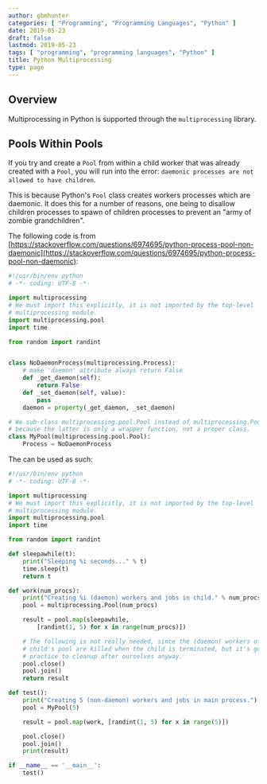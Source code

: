 ```yaml
---
author: gbmhunter
categories: [ "Programming", "Programming Languages", "Python" ]
date: 2019-05-23
draft: false
lastmod: 2019-05-23
tags: [ "programming", "programming languages", "Python" ]
title: Python Multiprocessing
type: page
---
```


## Overview

Multiprocessing in Python is supported through the `multiprocessing` library.

## Pools Within Pools

If you try and create a `Pool` from within a child worker that was already created with a `Pool`, you will run into the error: `daemonic processes are not allowed to have children`.

This is because Python's `Pool` class creates workers processes which are daemonic. It does this for a number of reasons, one being to disallow children processes to spawn of children processes to prevent an "army of zombie grandchildren".

The following code is from [https://stackoverflow.com/questions/6974695/python-process-pool-non-daemonic](https://stackoverflow.com/questions/6974695/python-process-pool-non-daemonic):

```py
#!/usr/bin/env python
# -*- coding: UTF-8 -*-

import multiprocessing
# We must import this explicitly, it is not imported by the top-level
# multiprocessing module.
import multiprocessing.pool
import time

from random import randint


class NoDaemonProcess(multiprocessing.Process):
    # make 'daemon' attribute always return False
    def _get_daemon(self):
        return False
    def _set_daemon(self, value):
        pass
    daemon = property(_get_daemon, _set_daemon)

# We sub-class multiprocessing.pool.Pool instead of multiprocessing.Pool
# because the latter is only a wrapper function, not a proper class.
class MyPool(multiprocessing.pool.Pool):
    Process = NoDaemonProcess
```

The can be used as such:

```py
#!/usr/bin/env python
# -*- coding: UTF-8 -*-

import multiprocessing
# We must import this explicitly, it is not imported by the top-level
# multiprocessing module.
import multiprocessing.pool
import time

from random import randint

def sleepawhile(t):
    print("Sleeping %i seconds..." % t)
    time.sleep(t)
    return t

def work(num_procs):
    print("Creating %i (daemon) workers and jobs in child." % num_procs)
    pool = multiprocessing.Pool(num_procs)

    result = pool.map(sleepawhile,
        [randint(1, 5) for x in range(num_procs)])

    # The following is not really needed, since the (daemon) workers of the
    # child's pool are killed when the child is terminated, but it's good
    # practice to cleanup after ourselves anyway.
    pool.close()
    pool.join()
    return result

def test():
    print("Creating 5 (non-daemon) workers and jobs in main process.")
    pool = MyPool(5)

    result = pool.map(work, [randint(1, 5) for x in range(5)])

    pool.close()
    pool.join()
    print(result)

if __name__ == '__main__':
    test()
```